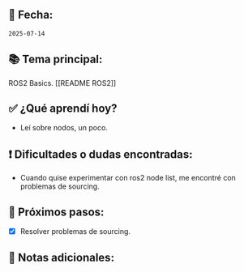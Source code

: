 ## 📅 Fecha:
`2025-07-14`

## 📚 Tema principal:
ROS2 Basics. [[README ROS2]]

## ✅ ¿Qué aprendí hoy?
- Leí sobre nodos, un poco.

## ❗ Dificultades o dudas encontradas:
- Cuando quise experimentar con ros2 node list, me encontré con problemas de sourcing.

## 🎯 Próximos pasos:
- [x] Resolver problemas de sourcing.

## 💬 Notas adicionales:
